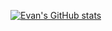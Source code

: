 [![Evan's GitHub stats](https://github-readme-stats.vercel.app/api?username=evanhuang117)](https://github.com/evanhuang117/github-readme-stats)
